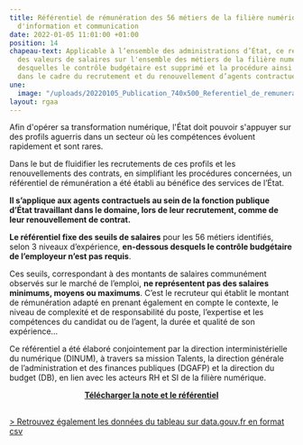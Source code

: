 ```yaml
---
title: Référentiel de rémunération des 56 métiers de la filière numérique et des systèmes
  d'information et communication
date: 2022-01-05 11:01:00 +01:00
position: 14
chapeau-text: Applicable à l’ensemble des administrations d’État, ce référentiel définit
  des valeurs de salaires sur l'ensemble des métiers de la filière numérique, en-dessous
  desquelles le contrôle budgétaire est supprimé et la procédure ainsi simplifiée
  dans le cadre du recrutement et du renouvellement d’agents contractuels.
une:
  image: "/uploads/20220105_Publication_740x500_Referentiel_de_remuneration_V2.png"
layout: rgaa
---
```


Afin d'opérer sa transformation numérique, l'État doit pouvoir s'appuyer sur des profils aguerris dans un secteur où les compétences évoluent rapidement et sont rares.

Dans le but de fluidifier les recrutements de ces profils et les renouvellements des contrats, en simplifiant les procédures concernées, un référentiel de rémunération a été établi au bénéfice des services de l’État.

**Il s’applique aux agents contractuels au sein de la fonction publique d’État travaillant dans le domaine, lors de leur recrutement, comme de leur renouvellement de contrat.**

**Le référentiel fixe des seuils de salaires** pour les 56 métiers identifiés, selon 3 niveaux d’expérience, **en-dessous desquels le contrôle budgétaire de l’employeur n’est pas requis**.

Ces seuils, correspondant à des montants de salaires communément observés sur le marché de l’emploi, **ne représentent pas des salaires minimums, moyens ou maximums**. C’est le recruteur qui établit le montant de rémunération adapté en prenant également en compte le contexte, le niveau de complexité et de responsabilité du poste, l’expertise et les compétences du candidat ou de l’agent, la durée et qualité de son expérience…

Ce référentiel a été élaboré conjointement par la direction interministérielle du numérique (DINUM), à travers sa mission Talents, la direction générale de l’administration et des finances publiques (DGAFP) et la direction du budget (DB), en lien avec les acteurs RH et SI de la filière numérique.

<div align="center" style="margin-bottom: 30px"><a href="/uploads/note-referentiel-remuneration-filiere-numerique.pdf" class="button"><b>Télécharger la note et le référentiel</b></a></div>

[> Retrouvez également les données du tableau sur data.gouv.fr en format csv](https://www.data.gouv.fr/fr/datasets/referentiel-de-remuneration-des-56-metiers-de-la-filiere-numerique-et-des-systemes-dinformation-et-communication/)